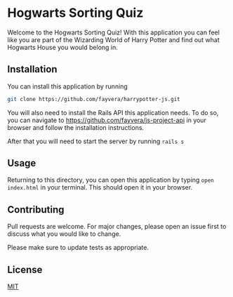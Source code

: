 # Hogwarts Sorting Quiz

Welcome to the Hogwarts Sorting Quiz! With this application you can feel like you are part of the Wizarding World of Harry Potter and find out what Hogwarts House you would belong in. 



## Installation

You can install this application by running 
```bash
git clone https://github.com/fayvera/harrypotter-js.git
``` 
You will also need to install the Rails API this application needs.
To do so, you can navigate to
https://github.com/fayvera/js-project-api in your browser and follow the installation instructions.


After that you will need to start the server by running ```rails s```

## Usage


Returning to this directory, you can open this application by typing ```open index.html``` in your terminal. This should open it in your browser.


## Contributing
Pull requests are welcome. For major changes, please open an issue first to discuss what you would like to change.

Please make sure to update tests as appropriate.

## License
[MIT](https://choosealicense.com/licenses/mit/)